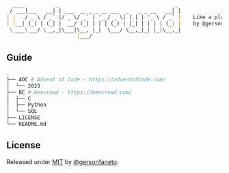 <!-- prettier-ignore -->
```markdown
  ____          _                                      _ 
 / ___|___   __| | ___  __ _ _ __ ___  _   _ _ __   __| |    
| |   / _ \ / _` |/ _ \/ _` | '__/ _ \| | | | '_ \ / _` |    Like a playground, but for coding!
| |__| (_) | (_| |  __/ (_| | | | (_) | |_| | | | | (_| |    by @gersonfaneto
 \____\___/ \__,_|\___|\__, |_|  \___/ \__,_|_| |_|\__,_|
                       |___/                             
```

## Guide

```bash
.
├── AOC # Advent of Code - https://adventofcode.com/
│  └── 2023
├── BC # beecrowd - https://beecrowd.com/
│  ├── C
│  ├── Python
│  └── SQL
├── LICENSE
└── README.md
```

## License

<!-- prettier-ignore-start -->

Released under [MIT][license-url] by [@gersonfaneto][profile-url].

<!-- NOTE: Links... -->

[profile-url]: https://github.com/gersonfaneto
[license-url]: https://github.com/gersonfaneto/Codeground/blob/main/LICENSE

<!-- prettier-ignore-end -->
